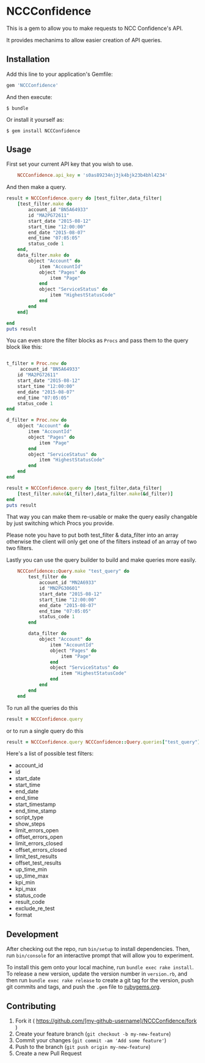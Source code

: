 # NCCConfidence

This is a gem to allow you to make requests to NCC Confidence's API.

It provides mechanims to allow easier creation of API queries.

## Installation

Add this line to your application's Gemfile:

```ruby
gem 'NCCConfidence'
```

And then execute:

    $ bundle

Or install it yourself as:

    $ gem install NCCConfidence

## Usage

First set your current API key that you wish to use.

```ruby
    NCCConfidence.api_key = 's0as89234nj3jk4bjk23b4bhl4234'
```

And then make a query.

```ruby
result = NCCConfidence.query do |test_filter,data_filter|
    [test_filter.make do
        account_id "BN5A64933"
        id "MA2PG72611"
        start_date "2015-08-12"
        start_time "12:00:00"
        end_date "2015-08-07"
        end_time "07:05:05"
        status_code 1
    end,
    data_filter.make do
        object "Account" do
            item "AccountId"
            object "Pages" do 
                item "Page"
            end
            object "ServiceStatus" do 
                item "HighestStatusCode"
            end
        end
    end]

end
puts result

```

You can even store the filter blocks as `Procs` and pass them to the query block like this:

```ruby

t_filter = Proc.new do
     account_id "BN5A64933"
    id "MA2PG72611"
    start_date "2015-08-12"
    start_time "12:00:00"
    end_date "2015-08-07"
    end_time "07:05:05"
    status_code 1
end

d_filter = Proc.new do
    object "Account" do
        item "AccountId"
        object "Pages" do 
            item "Page"
        end
        object "ServiceStatus" do 
            item "HighestStatusCode"
        end
    end
end

result = NCCConfidence.query do |test_filter,data_filter|
    [test_filter.make(&t_filter),data_filter.make(&d_filter)]
end
puts result
```

That way you can make them re-usable or make the query easily changable by just switching which Procs you provide.

Please note you have to put both test_filter & data_filter into an array otherwise the client will only get one of the filters instead of an array of two two filters.

Lastly you can use the query builder to build and make queries more easily.

```ruby
    NCCConfidence::Query.make "test_query" do 
        test_filter do
            account_id "MN2A6933"
            id "MN2PG30601"
            start_date "2015-08-12"
            start_time "12:00:00"
            end_date "2015-08-07"
            end_time "07:05:05"
            status_code 1
        end

        data_filter do
            object "Account" do
                item "AccountId"
                object "Pages" do 
                    item "Page"
                end
                object "ServiceStatus" do 
                    item "HighestStatusCode"
                end
            end
        end
    end
```

To run all the queries do this
```ruby
result = NCCConfidence.query 
```

or to run a single query do this

```ruby
result = NCCConfidence.query NCCConfidence::Query.queries["test_query"] 
```

Here's a list of possible test filters:
+ account_id
+ id
+ start_date
+ start_time
+ end_date
+ end_time
+ start_timestamp
+ end_time_stamp
+ script_type
+ show_steps
+ limit_errors_open
+ offset_errors_open
+ limit_errors_closed
+ offset_errors_closed
+ limit_test_results
+ offset_test_results
+ up_time_min
+ up_time_max
+ kpi_min
+ kpi_max
+ status_code
+ result_code
+ exclude_re_test
+ format


## Development

After checking out the repo, run `bin/setup` to install dependencies. Then, run `bin/console` for an interactive prompt that will allow you to experiment.

To install this gem onto your local machine, run `bundle exec rake install`. To release a new version, update the version number in `version.rb`, and then run `bundle exec rake release` to create a git tag for the version, push git commits and tags, and push the `.gem` file to [rubygems.org](https://rubygems.org).

## Contributing

1. Fork it ( https://github.com/[my-github-username]/NCCConfidence/fork )
2. Create your feature branch (`git checkout -b my-new-feature`)
3. Commit your changes (`git commit -am 'Add some feature'`)
4. Push to the branch (`git push origin my-new-feature`)
5. Create a new Pull Request

